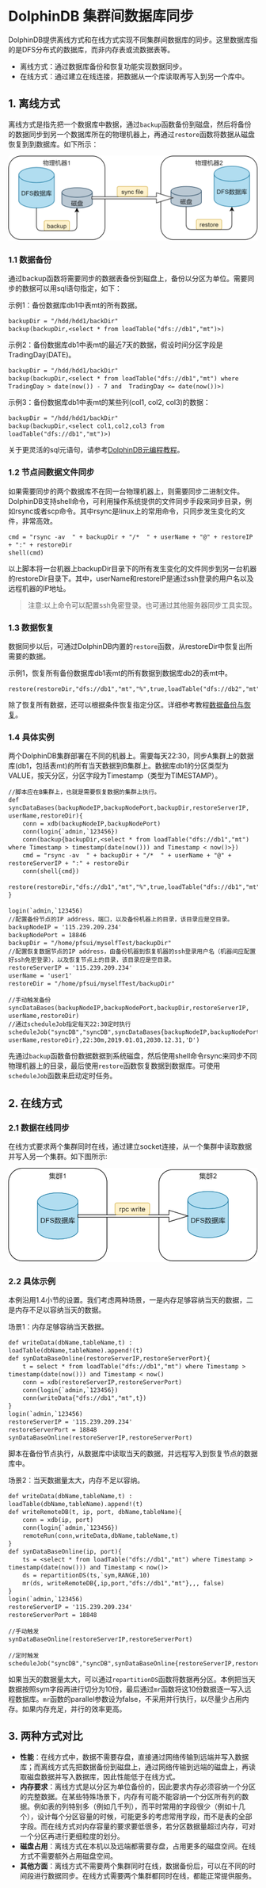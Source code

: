 # DolphinDB 集群间数据库同步

DolphinDB提供离线方式和在线方式实现不同集群间数据库的同步。这里数据库指的是DFS分布式的数据库，而非内存表或流数据表等。
* 离线方式：通过数据库备份和恢复功能实现数据同步。
* 在线方式：通过建立在线连接，把数据从一个库读取再写入到另一个库中。

## 1. 离线方式
离线方式是指先把一个数据库中数据，通过`backup`函数备份到磁盘，然后将备份的数据同步到另一个数据库所在的物理机器上，再通过`restore`函数将数据从磁盘恢复到到数据库。如下所示：  

![image](./images/datasync/1.png)   

### 1.1 数据备份
通过backup函数将需要同步的数据表备份到磁盘上，备份以分区为单位。需要同步的数据可以用sql语句指定，如下：  

示例1：备份数据库db1中表mt的所有数据。
```
backupDir = "/hdd/hdd1/backDir"
backup(backupDir,<select * from loadTable("dfs://db1","mt")>)
```

示例2：备份数据库db1中表mt的最近7天的数据，假设时间分区字段是TradingDay(DATE)。
```
backupDir = "/hdd/hdd1/backDir"	
backup(backupDir,<select * from loadTable("dfs://db1","mt") where TradingDay > date(now()) - 7 and  TradingDay <= date(now())>)
```

示例3：备份数据库db1中表mt的某些列(col1, col2, col3)的数据：
```
backupDir = "/hdd/hdd1/backDir"
backup(backupDir,<select col1,col2,col3 from loadTable("dfs://db1","mt")>)
```
关于更灵活的sql元语句，请参考[DolphinDB元编程教程](./meta_programming.md)。

### 1.2 节点间数据文件同步
如果需要同步的两个数据库不在同一台物理机器上，则需要同步二进制文件。DolphinDB支持shell命令，可利用操作系统提供的文件同步手段来同步目录，例如rsync或者scp命令。其中rsync是linux上的常用命令，只同步发生变化的文件，非常高效。
```
cmd = "rsync -av  " + backupDir + "/*  " + userName + "@" + restoreIP + ":" + restoreDir 
shell(cmd)
```
以上脚本将一台机器上backupDir目录下的所有发生变化的文件同步到另一台机器的restoreDir目录下。其中，userName和restoreIP是通过ssh登录的用户名以及远程机器的IP地址。
> 注意:以上命令可以配置ssh免密登录。也可通过其他服务器同步工具实现。

### 1.3 数据恢复
数据同步以后，可通过DolphinDB内置的`restore`函数，从restoreDir中恢复出所需要的数据。

示例1，恢复所有备份数据库db1表mt的所有数据到数据库db2的表mt中。
```
restore(restoreDir,"dfs://db1","mt","%",true,loadTable("dfs://db2","mt"))
```
除了恢复所有数据，还可以根据条件恢复指定分区。详细参考教程[数据备份与恢复](./restore-backup.md)。

### 1.4 具体实例
两个DolphinDB集群部署在不同的机器上。需要每天22:30，同步A集群上的数据库(db1，包括表mt)的所有当天数据到B集群上。数据库db1的分区类型为VALUE，按天分区，分区字段为Timestamp（类型为TIMESTAMP）。    

```
//脚本应在B集群上，也就是需要恢复数据的集群上执行。
def syncDataBases(backupNodeIP,backupNodePort,backupDir,restoreServerIP, userName,restoreDir){
	conn = xdb(backupNodeIP,backupNodePort)
	conn(login{`admin,`123456})
	conn(backup{backupDir,<select * from loadTable("dfs://db1","mt") where Timestamp > timestamp(date(now())) and Timestamp < now()>})
	cmd = "rsync -av  " + backupDir + "/*  " + userName + "@" + restoreServerIP + ":" + restoreDir 
	conn(shell{cmd})
	restore(restoreDir,"dfs://db1","mt","%",true,loadTable("dfs://db1","mt"))
}

login(`admin,`123456)
//配置备份节点的IP address，端口，以及备份机器上的目录，该目录应是空目录。
backupNodeIP = '115.239.209.234' 
backupNodePort = 18846
backupDir = "/home/pfsui/myselfTest/backupDir"
//配置恢复数据节点的IP address，由备份机器到恢复机器的ssh登录用户名（机器间应配置好ssh免密登录），以及恢复节点上的目录，该目录应是空目录。
restoreServerIP = '115.239.209.234'
userName = 'user1'
restoreDir = "/home/pfsui/myselfTest/backupDir"

//手动触发备份
syncDataBases(backupNodeIP,backupNodePort,backupDir,restoreServerIP, userName,restoreDir)
//通过scheduleJob指定每天22:30定时执行
scheduleJob("syncDB","syncDB",syncDataBases{backupNodeIP,backupNodePort,backupDir,restoreServerIP, userName,restoreDir},22:30m,2019.01.01,2030.12.31,'D')
```
先通过`backup`函数备份数据数据到系统磁盘，然后使用shell命令rsync来同步不同物理机器上的目录，最后使用`restore`函数恢复数据到数据库。可使用`scheduleJob`函数来启动定时任务。

## 2. 在线方式

### 2.1 数据在线同步

在线方式要求两个集群同时在线，通过建立socket连接，从一个集群中读取数据并写入另一个集群。如下图所示:

![image](./images/datasync/2.png) 


### 2.2 具体示例
本例沿用1.4小节的设置。我们考虑两种场景，一是内存足够容纳当天的数据，二是内存不足以容纳当天的数据。

场景1：内存足够容纳当天数据。
```
def writeData(dbName,tableName,t) : loadTable(dbName,tableName).append!(t)
def synDataBaseOnline(restoreServerIP,restoreServerPort){
	t = select * from loadTable("dfs://db1","mt") where Timestamp > timestamp(date(now())) and Timestamp < now()
	conn = xdb(restoreServerIP,restoreServerPort)
	conn(login{`admin,`123456})
	conn(writeData{"dfs://db1","mt",t})
}
login(`admin,`123456)
restoreServerIP = '115.239.209.234'
restoreServerPort = 18848
synDataBaseOnline(restoreServerIP,restoreServerPort)
```
脚本在备份节点执行，从数据库中读取当天的数据，并远程写入到恢复节点的数据库中。

场景2：当天数据量太大，内存不足以容纳。
```
def writeData(dbName,tableName,t) : loadTable(dbName,tableName).append!(t)
def writeRemoteDB(t, ip, port, dbName,tableName){
	conn = xdb(ip, port)
	conn(login{`admin,`123456})
	remoteRun(conn,writeData,dbName,tableName,t)
}
def synDataBaseOnline(ip, port){
	ts = <select * from loadTable("dfs://db1","mt") where Timestamp > timestamp(date(now())) and Timestamp < now()>
	ds = repartitionDS(ts,`sym,RANGE,10)
	mr(ds, writeRemoteDB{,ip,port,"dfs://db1","mt"},,, false)
}
login(`admin,`123456)
restoreServerIP = '115.239.209.234'
restoreServerPort = 18848

//手动触发
synDataBaseOnline(restoreServerIP,restoreServerPort)

//定时触发
scheduleJob("syncDB","syncDB",synDataBaseOnline{restoreServerIP,restoreServerPort},22:30m,2019.01.01,2030.12.31,'D')
```
如果当天的数据量太大，可以通过`repartitionDS`函数将数据再分区。本例把当天数据按照sym字段再进行切分为10份，最后通过`mr`函数将这10份数据逐一写入远程数据库。`mr`函数的parallel参数设为false，不采用并行执行，以尽量少占用内存。如果内存充足，并行的效率更高。

## 3. 两种方式对比
* __性能__：在线方式中，数据不需要存盘，直接通过网络传输到远端并写入数据库；而离线方式先把数据备份到磁盘上，通过网络传输到远端的磁盘上，再读取磁盘数据并写入数据库，因此性能低于在线方式。  
* __内存要求__：离线方式是以分区为单位备份的，因此要求内存必须容纳一个分区的完整数据。在某些特殊场景下，内存有可能不能容纳一个分区所有列的数据。例如表的列特别多（例如几千列），而平时常用的字段很少（例如十几个），设计每个分区容量的时候，可能更多的考虑常用字段，而不是表的全部字段。而在线方式对内存容量的要求要低很多，若分区数据量超过内存，可对一个分区再进行更细粒度的划分。  
* __磁盘占用__：离线方式在本机以及远端都需要存盘，占用更多的磁盘空间。在线方式不需要额外占用磁盘空间。  
* __其他方面__：离线方式不需要两个集群同时在线，数据备份后，可以在不同的时间段进行数据同步。在线方式需要两个集群都同时在线，都能正常提供服务。 
